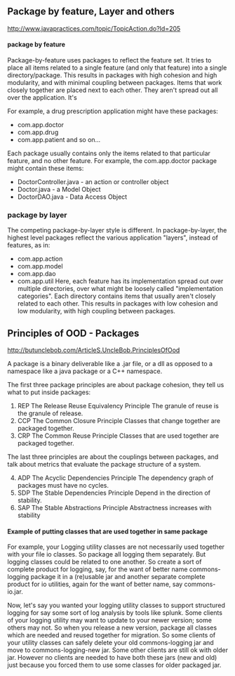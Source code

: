 
## Package by feature, Layer and others 

http://www.javapractices.com/topic/TopicAction.do?Id=205
#### package by feature
Package-by-feature uses packages to reflect the feature set. It tries to place all items related to a single feature (and only that feature) into a single directory/package. This results in packages with high cohesion and high modularity, and with minimal coupling between packages. Items that work closely together are placed next to each other. They aren't spread out all over the application. It's

For example, a drug prescription application might have these packages:

- com.app.doctor
- com.app.drug
- com.app.patient and so on...

Each package usually contains only the items related to that particular feature, and no other feature. For example, the com.app.doctor package might contain these items:
- DoctorController.java - an action or controller object
- Doctor.java - a Model Object
- DoctorDAO.java - Data Access Object

### package by layer
The competing package-by-layer style is different. In package-by-layer, the highest level packages reflect the various application "layers", instead of features, as in:
- com.app.action
- com.app.model
- com.app.dao
- com.app.util
Here, each feature has its implementation spread out over multiple directories, over what might be loosely called "implementation categories". Each directory contains items that usually aren't closely related to each other. This results in packages with low cohesion and low modularity, with high coupling between packages.

## Principles of OOD - Packages
http://butunclebob.com/ArticleS.UncleBob.PrinciplesOfOod

A package is a binary deliverable like a .jar file, or a dll as opposed to a namespace like a java package or a C++ namespace.

The first three package principles are about package cohesion, they tell us what to put inside packages:

1) REP	The Release Reuse Equivalency Principle	The granule of reuse is the granule of release.
2) CCP	The Common Closure Principle	Classes that change together are packaged together.
3) CRP	The Common Reuse Principle	Classes that are used together are packaged together.

The last three principles are about the couplings between packages, and talk about metrics that evaluate the package structure of a system.

4) ADP	The Acyclic Dependencies Principle	The dependency graph of packages must have no cycles.
5) SDP	The Stable Dependencies Principle	Depend in the direction of stability.
6) SAP	The Stable Abstractions Principle	Abstractness increases with stability

#### Example of putting classes that are used together in same package
For example, your Logging utility classes are not necessarily used together with your file io classes. So package all logging them separately. But logging classes could be related to one another. So create a sort of complete product for logging, say, for the want of better name commons-logging package it in a (re)usable jar and another separate complete product for io utilities, again for the want of better name, say commons-io.jar. 

Now, let's say you wanted your logging utility classes to support structured logging for say some sort of log analysis by tools like splunk. Some clients of your logging utility may want to update to your newer version; some others may not. So when you release a new version, package all classes which are needed and reused together for migration. So some clients of your utility classes can safely delete your old commons-logging jar and move to commons-logging-new jar. Some other clients are still ok with older jar. However no clients are needed to have both these jars (new and old) just because you forced them to use some classes for older packaged jar.

